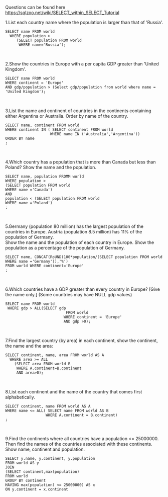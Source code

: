 Questions can be found here https://sqlzoo.net/wiki/SELECT_within_SELECT_Tutorial

1.List each country name where the population is larger than that of 'Russia'. 
```
SELECT name FROM world
  WHERE population >
     (SELECT population FROM world
      WHERE name='Russia');
```
<br>

2.Show the countries in Europe with a per capita GDP greater than 'United Kingdom'.
```
SELECT name FROM world 
WHERE continent = 'Europe' 
AND gdp/population > (Select gdp/population from world where name = 'United Kingdom');
```
<br>

3.List the name and continent of countries in the continents containing either Argentina or Australia. Order by name of the country.
```
SELECT name, continent FROM world 
WHERE continent IN ( SELECT continent FROM world 
                    WHERE name IN ('Australia','Argentina'))
ORDER BY name
;
```
<br>

4.Which country has a population that is more than Canada but less than Poland? Show the name and the population.
```
SELECT name, population FROMM world 
WHERE population >
(SELECT population FROM world
WHERE name ='Canada') 
AND
population < (SELECT population FROM world
WHERE name ='Poland') 
;
```
<br>

5.Germany (population 80 million) has the largest population of the countries in Europe. Austria (population 8.5 million) has 11% of the population of Germany. <br>
Show the name and the population of each country in Europe. Show the population as a percentage of the population of Germany.
```
SELECT name, CONCAT(RoUND(100*population/(SELECT population FROM world WHERE name ='Germany')),'%')
FROM world WHERE continent='Europe'
;
```
<br>

6.Which countries have a GDP greater than every country in Europe? [Give the name only.] (Some countries may have NULL gdp values)
```
SELECT name FROM world
 WHERE gdp > ALL(SELECT gdp
                           FROM world
                          WHERE continent = 'Europe'
                          AND gdp >0);
```
<br>

7.Find the largest country (by area) in each continent, show the continent, the name and the area:
```
SELECT continent, name, area FROM world AS A
  WHERE area >= ALL
    (SELECT area FROM world B
     WHERE A.continent=B.continent
     AND area>0);
```
<br>

8.List each continent and the name of the country that comes first alphabetically.
```
SELECT continent, name FROM world AS A
WHERE name <= ALL( SELECT name FROM world AS B
                  WHERE A.continent = B.continent)
;
```
<br>

9.Find the continents where all countries have a population <= 25000000. Then find the names of the countries associated with these continents. Show name, continent and population.
```
SELECT y.name, y.continent, y.population
FROM world AS y
JOIN
(SELECT continent,max(population)
FROM world
GROUP BY continent
HAVING max(population) <= 25000000) AS x
ON y.continent = x.continent
```
<br>

```

```
<br>
